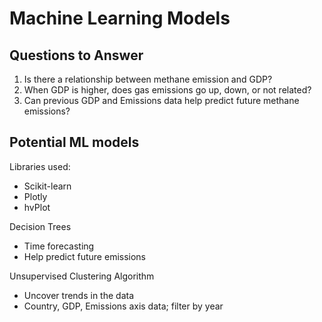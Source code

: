 # Machine Learning Models

## Questions to Answer
1. Is there a relationship between methane emission and GDP?
2. When GDP is higher, does gas emissions go up, down, or not related?
3. Can previous GDP and Emissions data help predict future methane emissions?


## Potential ML models

Libraries used:
- Scikit-learn
- Plotly
- hvPlot

Decision Trees 
- Time forecasting 
- Help predict future emissions 

Unsupervised Clustering Algorithm
- Uncover trends in the data
- Country, GDP, Emissions axis data; filter by year
